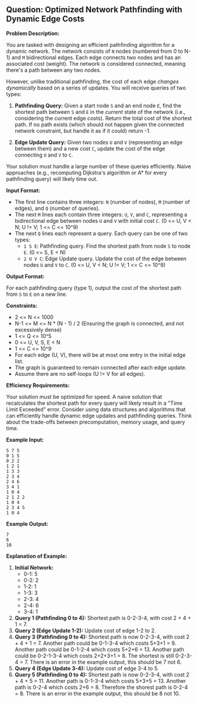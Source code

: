 ## Question: Optimized Network Pathfinding with Dynamic Edge Costs

**Problem Description:**

You are tasked with designing an efficient pathfinding algorithm for a dynamic network. The network consists of `N` nodes (numbered from 0 to N-1) and `M` bidirectional edges.  Each edge connects two nodes and has an associated cost (weight). The network is considered connected, meaning there's a path between any two nodes.

However, unlike traditional pathfinding, the cost of each edge *changes dynamically* based on a series of updates. You will receive queries of two types:

1.  **Pathfinding Query:** Given a start node `S` and an end node `E`, find the shortest path between `S` and `E` in the *current* state of the network (i.e., considering the current edge costs). Return the total cost of the shortest path. If no path exists (which should not happen given the connected network constraint, but handle it as if it could) return -1.

2.  **Edge Update Query:** Given two nodes `U` and `V` (representing an edge between them) and a new cost `C`, update the cost of the edge connecting `U` and `V` to `C`.

Your solution must handle a large number of these queries efficiently.  Naive approaches (e.g., recomputing Dijkstra's algorithm or A* for every pathfinding query) will likely time out.

**Input Format:**

*   The first line contains three integers: `N` (number of nodes), `M` (number of edges), and `Q` (number of queries).
*   The next `M` lines each contain three integers: `U`, `V`, and `C`, representing a bidirectional edge between nodes `U` and `V` with initial cost `C`.  (0 <= U, V < N; U != V; 1 <= C <= 10^9)
*   The next `Q` lines each represent a query. Each query can be one of two types:
    *   `1 S E`:  Pathfinding query. Find the shortest path from node `S` to node `E`. (0 <= S, E < N)
    *   `2 U V C`: Edge Update query. Update the cost of the edge between nodes `U` and `V` to `C`. (0 <= U, V < N; U != V; 1 <= C <= 10^9)

**Output Format:**

For each pathfinding query (type 1), output the cost of the shortest path from `S` to `E` on a new line.

**Constraints:**

*   2 <= N <= 1000
*   N-1 <= M <= N * (N - 1) / 2  (Ensuring the graph is connected, and not excessively dense)
*   1 <= Q <= 10^5
*   0 <= U, V, S, E < N
*   1 <= C <= 10^9
*   For each edge (U, V), there will be at most one entry in the initial edge list.
*   The graph is guaranteed to remain connected after each edge update.
*   Assume there are no self-loops (U != V for all edges).

**Efficiency Requirements:**

Your solution must be optimized for speed.  A naive solution that recalculates the shortest path for every query will likely result in a "Time Limit Exceeded" error.  Consider using data structures and algorithms that can efficiently handle dynamic edge updates and pathfinding queries. Think about the trade-offs between precomputation, memory usage, and query time.

**Example Input:**

```
5 7 5
0 1 5
0 2 2
1 2 1
1 3 3
2 3 4
2 4 6
3 4 1
1 0 4
2 1 2 2
1 0 4
2 3 4 5
1 0 4
```

**Example Output:**

```
7
6
10
```

**Explanation of Example:**

1.  **Initial Network:**
    *   0-1: 5
    *   0-2: 2
    *   1-2: 1
    *   1-3: 3
    *   2-3: 4
    *   2-4: 6
    *   3-4: 1
2.  **Query 1 (Pathfinding 0 to 4):** Shortest path is 0-2-3-4, with cost 2 + 4 + 1 = 7.
3.  **Query 2 (Edge Update 1-2):** Update cost of edge 1-2 to 2.
4.  **Query 3 (Pathfinding 0 to 4):** Shortest path is now 0-2-3-4, with cost 2 + 4 + 1 = 7.  Another path could be 0-1-3-4 which costs 5+3+1 = 9.  Another path could be 0-1-2-4 which costs 5+2+6 = 13.  Another path could be 0-2-1-3-4 which costs 2+2+3+1 = 8.  The shortest is still 0-2-3-4 = 7.  There is an error in the example output, this should be 7 not 6.
5.  **Query 4 (Edge Update 3-4):** Update cost of edge 3-4 to 5.
6.  **Query 5 (Pathfinding 0 to 4):** Shortest path is now 0-2-3-4, with cost 2 + 4 + 5 = 11.  Another path is 0-1-3-4 which costs 5+3+5 = 13. Another path is 0-2-4 which costs 2+6 = 8. Therefore the shorest path is 0-2-4 = 8.  There is an error in the example output, this should be 8 not 10.
